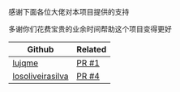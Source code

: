 感谢下面各位大佬对本项目提供的支持

多谢你们花费宝贵的业余时间帮助这个项目变得更好

| Github | Related |
|--------|---------|
| [lujqme](https://github.com/lujqme) | [PR #1](https://github.com/leisurelicht/wtfpython-cn/pull/1) |
| [losoliveirasilva](https://github.com/losoliveirasilva) | [PR #4](https://github.com/leisurelicht/wtfpython-cn/pull/4)
